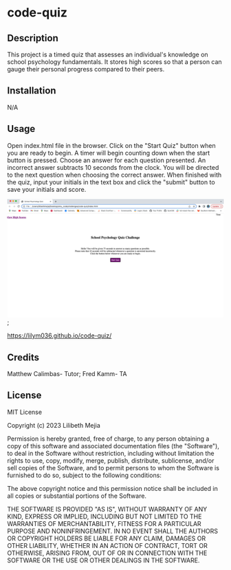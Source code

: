 # code-quiz

## Description
This project is a timed quiz that assesses an individual's knowledge on school psychology fundamentals. It stores high scores so that a person can gauge their personal progress compared to their peers. 

## Installation
N/A

## Usage
Open index.html file in the browser. Click on the "Start Quiz" button when you are ready to begin. A timer will begin counting down when the start button is pressed. Choose an answer for each question presented. An incorrect answer subtracts 10 seconds from the clock. You will be directed to the next question when choosing the correct answer. When finished with the quiz, input your initials in the text box and click the "submit" button to save your initials and score. 

![alt text](./assets/images/screen-shot.png);

https://lilym036.github.io/code-quiz/

## Credits
Matthew Calimbas- Tutor; Fred Kamm- TA

## License
MIT License

Copyright (c) 2023 Lilibeth Mejia

Permission is hereby granted, free of charge, to any person obtaining a copy of this software and associated documentation files (the "Software"), to deal in the Software without restriction, including without limitation the rights to use, copy, modify, merge, publish, distribute, sublicense, and/or sell copies of the Software, and to permit persons to whom the Software is furnished to do so, subject to the following conditions:

The above copyright notice and this permission notice shall be included in all copies or substantial portions of the Software.

THE SOFTWARE IS PROVIDED "AS IS", WITHOUT WARRANTY OF ANY KIND, EXPRESS OR IMPLIED, INCLUDING BUT NOT LIMITED TO THE WARRANTIES OF MERCHANTABILITY, FITNESS FOR A PARTICULAR PURPOSE AND NONINFRINGEMENT. IN NO EVENT SHALL THE AUTHORS OR COPYRIGHT HOLDERS BE LIABLE FOR ANY CLAIM, DAMAGES OR OTHER LIABILITY, WHETHER IN AN ACTION OF CONTRACT, TORT OR OTHERWISE, ARISING FROM, OUT OF OR IN CONNECTION WITH THE SOFTWARE OR THE USE OR OTHER DEALINGS IN THE SOFTWARE.

